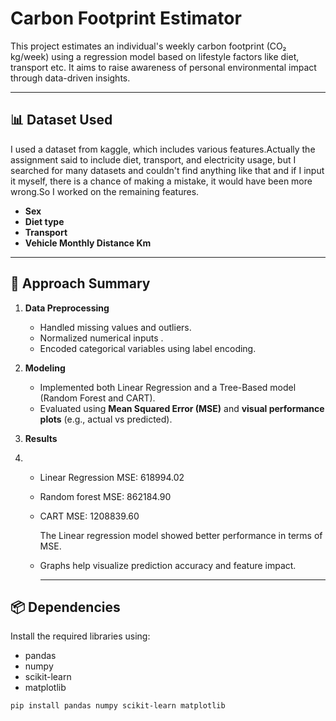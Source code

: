 # Carbon Footprint Estimator

This project estimates an individual's weekly carbon footprint (CO₂ kg/week) using a regression model based on lifestyle factors like diet, transport etc. It aims to raise awareness of personal environmental impact through data-driven insights.

--- 

## 📊 Dataset Used

I used a dataset from kaggle, which includes various features.Actually the assignment said to include diet, transport, and electricity usage, but I searched for many datasets and couldn't find anything like that and if I input it myself, there is a chance of making a mistake, it would have been more wrong.So I worked on the remaining features.
- **Sex**
- **Diet type**
- **Transport**
- **Vehicle Monthly Distance Km**
  
---

## 🧠 Approach Summary

1. **Data Preprocessing**
   - Handled missing values and outliers.
   - Normalized numerical inputs .
   - Encoded categorical variables  using label encoding.

2. **Modeling**
   - Implemented both Linear Regression and a Tree-Based model (Random Forest and CART).
   - Evaluated using **Mean Squared Error (MSE)** and **visual performance plots** (e.g., actual vs predicted).

3. **Results**
4. 
   - Linear Regression MSE: 618994.02
   - Random forest MSE: 862184.90
   - CART MSE: 1208839.60
     
     The Linear regression model showed better performance in terms of MSE.
     
   - Graphs help visualize prediction accuracy and feature impact.

     ---

  ## 📦 Dependencies

  Install the required libraries using:
  - pandas
  - numpy
  - scikit-learn
  - matplotlib

  ```bash
  pip install pandas numpy scikit-learn matplotlib

  ```







